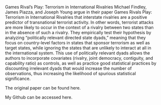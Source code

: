 Games Rival’s Play: Terrorism in International Rivalries Michael Findley, James Piazza, and Joseph Young argue in their paper Games Rivals Play: Terrorism in International Rivalries that interstate rivalries are a positive predictor of transnational terrorist activity. In other words, terrorist attacks are more likely to occur in the context of a rivalry between two states than in the absence of such a rivalry. They empirically test their hypothesis by analyzing “politically relevant directed state dyads,” meaning that they focus on country-level factors in states that sponsor terrorism as well as target states, while ignoring the states that are unlikely to interact at all in the international system. This use of politically relevant dyads allows the authors to incorporate covariates (rivalry, joint democracy, contiguity, and capability ratio) as controls, as well as practice good statistical practices by discounting irrelevant dyads that would increase the number of observations, thus increasing the likelihood of spurious statistical significance. 

The original paper can be found here. 

My Github can be accessed here.
